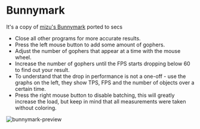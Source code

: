 # Bunnymark

It's a copy of [mizu's Bunnymark](https://github.com/sedyh/mizu/tree/master/examples/bunnymark) ported to secs

- Close all other programs for more accurate results.
- Press the left mouse button to add some amount of gophers.
- Adjust the number of gophers that appear at a time with the mouse wheel.
- Increase the number of gophers until the FPS starts dropping below 60 to find out your result.
- To understand that the drop in performance is not a one-off - use the graphs on the left, they show TPS, FPS and the number of objects over a certain time.
- Press the right mouse button to disable batching, this will greatly increase the load, but keep in mind that all measurements were taken without coloring.

![bunnymark-preview](https://user-images.githubusercontent.com/19890545/149235154-52da3044-363e-491a-a25e-80915c5b8df4.gif)
